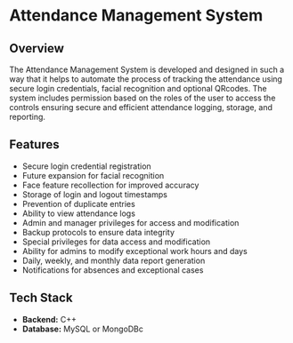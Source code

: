 # Attendance Management System

## Overview
The Attendance Management System is developed and designed in such a way that it helps to automate the process of tracking the attendance using secure login credentials, facial recognition and optional QRcodes. The system includes permission based on the roles of the user to access the controls ensuring secure and efficient attendance logging, storage, and reporting.

## Features
- Secure login credential registration
- Future expansion for facial recognition
- Face feature recollection for improved accuracy
- Storage of login and logout timestamps
- Prevention of duplicate entries
- Ability to view attendance logs
- Admin and manager privileges for access and modification
- Backup protocols to ensure data integrity
- Special privileges for data access and modification
- Ability for admins to modify exceptional work hours and days
- Daily, weekly, and monthly data report generation
- Notifications for absences and exceptional cases

## Tech Stack
- **Backend:** C++
- **Database:** MySQL or MongoDBc
